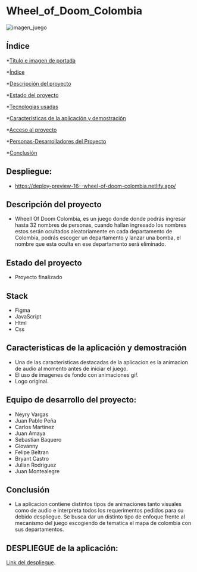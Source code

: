 # Wheel_of_Doom_Colombia
![imagen_juego](https://i.ibb.co/w05BRWD/Captura-de-pantalla-2023-07-23-223052.png)

## Índice

*[Título e imagen de portada](#Título-e-imagen-de-portada)

*[Índice](#índice)

*[Descripción del proyecto](#descripción-del-proyecto)

*[Estado del proyecto](#Estado-del-proyecto)

*[Tecnologias usadas](#stack)

*[Características de la aplicación y demostración](#Características-de-la-aplicación-y-demostración)

*[Acceso al proyecto](#acceso-proyecto)

*[Personas-Desarrolladores del Proyecto](#personas-desarrolladores)

*[Conclusión](#conclusión)
## Despliegue:

- https://deploy-preview-16--wheel-of-doom-colombia.netlify.app/

## Descripción del proyecto

- Wheell Of Doom Colombia, es un juego donde donde podrás ingresar hasta 32 nombres de personas, cuando hallan ingresado los nombres estos serán ocultados aleatoriamente en cada departamento de Colombia,
podrás escoger un departamento y lanzar una bomba, el nombre que esta oculta en ese departamento será eliminado.

## Estado del proyecto

- Proyecto finalizado
 
## Stack

 - Figma
 - JavaScript
 - Html
 - Css

## Caracteristicas de la aplicación y demostración 

- Una de las caracteristicas destacadas de la aplicacion es la animacion de audio al momento antes de iniciar el juego.
- El uso de imagenes de fondo con animaciones gif.
- Logo original.


## Equipo de desarrollo del proyecto:

- Neyry Vargas
- Juan Pablo Peña
- Carlos Martinez
- Juan Amaya
- Sebastian Baquero
- Giovanny
- Felipe Beltran 
- Bryant Castro
- Julian Rodriguez
- Juan Montealegre

## Conclusión

- La aplicacion contiene distintos tipos de animaciones tanto visuales como de audio e interpreta todos los requerimentos pedidos para su debido despliegue. Se busca dar un distinto tipo de enfoque frente al mecanismo del juego escogiendo de tematica el mapa de colombia con sus departamentos. 


## DESPLIEGUE de la aplicación: 
[Link del despliegue](https://deploy-preview-16--wheel-of-doom-colombia.netlify.app/).
